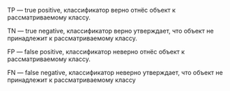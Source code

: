 TP — true positive, 
классификатор верно отнёс объект к рассматриваемому классу.

TN — true negative, 
классификатор верно утверждает, что объект не принадлежит 
к рассматриваемому классу.

FP — false positive, 
классификатор неверно отнёс объект 
к рассматриваемому классу.

FN — false negative, 
классификатор неверно утверждает, что объект не принадлежит 
к рассматриваемому классу

